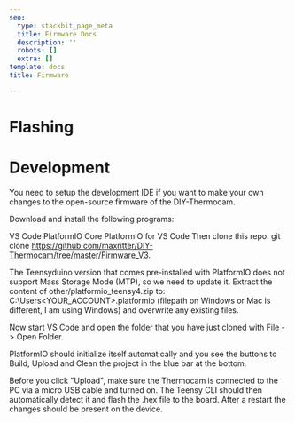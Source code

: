 ```yaml
---
seo:
  type: stackbit_page_meta
  title: Firmware Docs
  description: ''
  robots: []
  extra: []
template: docs
title: Firmware

---
```


# Flashing

# Development

You need to setup the development IDE if you want to make your own changes to the open-source firmware of the DIY-Thermocam. 

Download and install the following programs:

VS Code
PlatformIO Core
PlatformIO for VS Code
Then clone this repo: git clone https://github.com/maxritter/DIY-Thermocam/tree/master/Firmware_V3.

The Teensyduino version that comes pre-installed with PlatformIO does not support Mass Storage Mode (MTP), so we need to update it. Extract the content of other/platformio_teensy4.zip to: C:\Users\<YOUR_ACCOUNT>\.platformio (filepath on Windows or Mac is different, I am using Windows) and overwrite any existing files.

Now start VS Code and open the folder that you have just cloned with File -> Open Folder.

PlatformIO should initialize itself automatically and you see the buttons to Build, Upload and Clean the project in the blue bar at the bottom.

Before you click "Upload", make sure the Thermocam is connected to the PC via a micro USB cable and turned on. The Teensy CLI should then automatically detect it and flash the .hex file to the board. After a restart the changes should be present on the device.